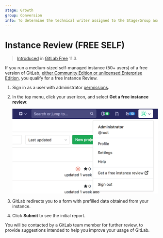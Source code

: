 ```yaml
---
stage: Growth
group: Conversion
info: To determine the technical writer assigned to the Stage/Group associated with this page, see https://about.gitlab.com/handbook/engineering/ux/technical-writing/#assignments
---
```


# Instance Review **(FREE SELF)**

> [Introduced](https://gitlab.com/gitlab-org/gitlab-foss/-/merge_requests/6995) in [GitLab Free](https://about.gitlab.com/pricing/) 11.3.

If you run a medium-sized self-managed instance (50+ users) of a free version of GitLab,
[either Community Edition or unlicensed Enterprise Edition](https://about.gitlab.com/install/ce-or-ee/),
you qualify for a free Instance Review.

1. Sign in as a user with administrator [permissions](../user/permissions.md).
1. In the top menu, click your user icon, and select
   **Get a free instance review**:

   ![Instance Review button](img/instance_review_button.png)

1. GitLab redirects you to a form with prefilled data obtained from your instance.
1. Click **Submit** to see the initial report.

<!-- vale gitlab.FutureTense = NO -->

You will be contacted by a GitLab team member for further review, to provide suggestions
intended to help you improve your usage of GitLab.

<!-- vale gitlab.FutureTense = YES -->
